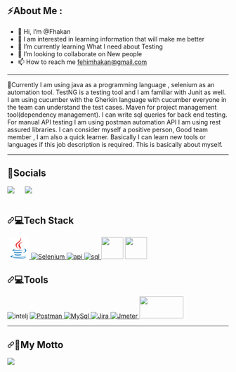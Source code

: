 
⚡About Me : 
---

- 👋 Hi, I’m @Fhakan
- 👀 I am interested in learning information that will make me better
- 🌱 I’m currently learning What I need about Testing
- 💞️ I’m looking to collaborate on New people
- 📫 How to reach me fehimhakan@gmail.com
---

🌊Currently I am using java as a programming language , selenium as an automation tool. TestNG is a testing tool and I am familiar with Junit as well. I am using cucumber with the Gherkin language with cucumber everyone in the team can understand the test cases. Maven for project management tool(dependency management). I can write sql queries for back end testing. For manual API testing I am using postman automation API I am using rest assured libraries. I can consider myself a positive person, Good team member , I am also a quick learner. Basically I can learn new tools or languages if this job description is required.
 This is basically about myself.
 
---

📎Socials
---
<p dir="auto"><a href="https://www.linkedin.com/in/fehim-hakan-saydam-40149a227"><img width="40" src="https://camo.githubusercontent.com/2fc2e7a948507e4a8d95c2c61cafa5210e9724108f92bec17c53eeb43d3d78d7/68747470733a2f2f756e706b672e636f6d2f73696d706c652d69636f6e734076372f69636f6e732f6c696e6b6564696e2e737667" align="left" data-canonical-src="https://unpkg.com/simple-icons@v7/icons/linkedin.svg" style="max-width: 100%;"></a>
<a href="https://stackoverflow.com/users/19428198/fhakan" rel="nofollow"><img width="40" src="https://camo.githubusercontent.com/eb3039ebbf2f4b8c4ba4f4421b30d12281a03bc9855125e9d3c7bc1e6a01b7c8/68747470733a2f2f756e706b672e636f6d2f73696d706c652d69636f6e734076372f69636f6e732f737461636b6f766572666c6f772e737667" align="left" data-canonical-src="https://unpkg.com/simple-icons@v7/icons/stackoverflow.svg" style="max-width: 100%;"></a>
<p dir="auto"><br>
<br></p>
<p></p>
</p>
<h2 dir="auto"><a id="user-content-tech-stack" class="anchor" aria-hidden="true" href="#tech-stack"><svg class="octicon octicon-link" viewBox="0 0 16 16" version="1.1" width="16" height="16" aria-hidden="true"><path fill-rule="evenodd" d="M7.775 3.275a.75.75 0 001.06 1.06l1.25-1.25a2 2 0 112.83 2.83l-2.5 2.5a2 2 0 01-2.83 0 .75.75 0 00-1.06 1.06 3.5 3.5 0 004.95 0l2.5-2.5a3.5 3.5 0 00-4.95-4.95l-1.25 1.25zm-4.69 9.64a2 2 0 010-2.83l2.5-2.5a2 2 0 012.83 0 .75.75 0 001.06-1.06 3.5 3.5 0 00-4.95 0l-2.5 2.5a3.5 3.5 0 004.95 4.95l1.25-1.25a.75.75 0 00-1.06-1.06l-1.25 1.25a2 2 0 01-2.83 0z"></path></svg></a><g-emoji class="g-emoji" alias="computer" fallback-src="https://github.githubassets.com/images/icons/emoji/unicode/1f4bb.png">💻</g-emoji>Tech Stack</h2>
<p dir="auto"><a href="https://www.java.com" rel="nofollow"> <img src="https://raw.githubusercontent.com/devicons/devicon/master/icons/java/java-original.svg" alt="java" width="50" height="50" style="max-width: 100%;"> </a>
<a href="https://www.selenium.com" rel="nofollow"> <img src="https://camo.githubusercontent.com/4b95df4d6ca7a01afc25d27159804dc5a7d0df41d8131aaf50c9f84847dfda21/68747470733a2f2f73656c656e69756d2e6465762f696d616765732f73656c656e69756d5f6c6f676f5f7371756172655f677265656e2e706e67" alt="Selenium" width="50" height="50" style="max-width: 100%;"> </a>
<a href="https://www.api.com" rel="nofollow"> <img src="https://camo.githubusercontent.com/f496973ca72e4fb68a68b88ba413dbf3dd96e3f919b39304f316d858ecaddd64/68747470733a2f2f656e637279707465642d74626e302e677374617469632e636f6d2f696d616765733f713d74626e3a414e6439476351467073774b716c776578315574594f48543663574956734a3364516645675f5f6c465126757371703d434155" alt="api" width="50" height="50" data-canonical-src="https://encrypted-tbn0.gstatic.com/images?q=tbn:ANd9GcQFpswKqlwex1UtYOHT6cWIVsJ3dQfEg__lFQ&amp;usqp=CAU" style="max-width: 100%;"> </a>
<a href="https://www.microsoft.com/tr-tr/sql-server" rel="nofollow"> <img src="https://camo.githubusercontent.com/5449b779885e7c05877292ee42275440c37ba418d89772222b7b2cca0debbe80/68747470733a2f2f656e637279707465642d74626e302e677374617469632e636f6d2f696d616765733f713d74626e3a414e6439476353336d336351642d4d32477135515853696b39714a534847444257334d76426f5746794126757371703d434155" alt="sql" width="50" height="50" data-canonical-src="https://encrypted-tbn0.gstatic.com/images?q=tbn:ANd9GcS3m3cQd-M2Gq5QXSik9qJSHGDBW3MvBoWFyA&amp;usqp=CAU" style="max-width: 100%;"> </a>
<a href="https://testng.org/doc/index.html"><img src="https://encrypted-tbn0.gstatic.com/images?q=tbn:ANd9GcROEf7ngmev3EeqeZSaPOKPKyCGHt1tobtGxg&usqp=CAU"
 width="50" height="50" ></a>
<a href="https://cucumber.io/"><img src="https://cdn-icons-png.flaticon.com/512/436/436569.png" width="50" height="50" ></a>

</p>

<h2 dir="auto"><a id="user-content-tools" class="anchor" aria-hidden="true" href="#tools"><svg class="octicon octicon-link" viewBox="0 0 16 16" version="1.1" width="16" height="16" aria-hidden="true"><path fill-rule="evenodd" d="M7.775 3.275a.75.75 0 001.06 1.06l1.25-1.25a2 2 0 112.83 2.83l-2.5 2.5a2 2 0 01-2.83 0 .75.75 0 00-1.06 1.06 3.5 3.5 0 004.95 0l2.5-2.5a3.5 3.5 0 00-4.95-4.95l-1.25 1.25zm-4.69 9.64a2 2 0 010-2.83l2.5-2.5a2 2 0 012.83 0 .75.75 0 001.06-1.06 3.5 3.5 0 00-4.95 0l-2.5 2.5a3.5 3.5 0 004.95 4.95l1.25-1.25a.75.75 0 00-1.06-1.06l-1.25 1.25a2 2 0 01-2.83 0z"></path></svg></a><g-emoji class="g-emoji" alias="computer" fallback-src="https://github.githubassets.com/images/icons/emoji/unicode/1f4bb.png">💻</g-emoji>Tools</h2>


<p align="left >
<p>
<a href="https://www.intelj.com" rel="nofollow"> <img src="https://camo.githubusercontent.com/0dc33afe07ce371abe4acacba5820cc1aacfe201909f01a2c66e75edafc19ff7/68747470733a2f2f656e637279707465642d74626e302e677374617469632e636f6d2f696d616765733f713d74626e3a414e6439476351616b2d4e385730336d4b3235736c56316c774d3830693079316f625250504a4f614c4126757371703d434155" alt="intelj" width="80" height="40" data-canonical-src="https://encrypted-tbn0.gstatic.com/images?q=tbn:ANd9GcQak-N8W03mK25slV1lwM80i0y1obRPPJOaLA&amp;usqp=CAU" style="max-width: 100%;"> </a>
<a href="https://www.postman.com" rel="nofollow"> <img src="https://camo.githubusercontent.com/49d3fe532cd82d8b0d1c2bc630672a8cf4608ee3a9305069d5b2c9c89e5ddafa/68747470733a2f2f7777772e73656d6968647572616e2e636f6d2f77702d636f6e74656e742f75706c6f6164732f323032302f31322f706f73746d616e2e6a7067" alt="Postman" width="60" height="40" data-canonical-src="https://www.semihduran.com/wp-content/uploads/2020/12/postman.jpg" style="max-width: 100%;"> </a>
<a href="https://www.mysql.com" rel="nofollow"> <img src="https://camo.githubusercontent.com/f20f9ae0baa6b60053d5dc4de899e489bf7c5d44cde85709e525d9c58e282537/68747470733a2f2f64312e6177737374617469632e636f6d2f61737365742d7265706f7369746f72792f70726f64756374732f616d617a6f6e2d7264732f3130323470782d4d7953514c2e666638373231356234336664373239326166313732653261356439623834343231373236323537312e706e67" alt="MySql" width="80" height="40" data-canonical-src="https://d1.awsstatic.com/asset-repository/products/amazon-rds/1024px-MySQL.ff87215b43fd7292af172e2a5d9b844217262571.png" style="max-width: 100%;"> </a>
<a href="https://www.jira.com" rel="nofollow"> <img src="https://camo.githubusercontent.com/c5ddd99efeea50ad95374db5bef8ad8cefd75ee58eee1f6c3e13a2a43a532bed/68747470733a2f2f79617264696d6d61736173692e6174696c696d2e6564752e74722f696d616765732f61746c61737369616e2d6a6972612d6c6f676f2d6c617267652e706e67" alt="Jira" width="80" height="40" data-canonical-src="https://yardimmasasi.atilim.edu.tr/images/atlassian-jira-logo-large.png" style="max-width: 100%;"> </a>
<a href="https://www.jenkins.io/" rel="nofollow"> <img src="https://camo.githubusercontent.com/e4a884bd96afcddad81fd59b3127413840d3a141b53a3cf539fb6846b8f24ceb/68747470733a2f2f6d656469612e6269746465677265652e6f72672f73746f726167652f6d656469612f696d616765732f323031382f31312f6a656e6b696e732d696e746572766965772d7175657374696f6e732d6c6f676f2e706e67" alt="Jmeter" width="50" height="50" data-canonical-src="https://media.bitdegree.org/storage/media/images/2018/11/jenkins-interview-questions-logo.png" style="max-width: 100%;"> </a>
<a href="https://rest-assured.io/"><img src="https://qaautomationexpert.files.wordpress.com/2021/05/image-103.png?w=615"
 width="100" height="50" ></a>
</p>

---

<h2 dir="auto"><a id="user-content-tools" class="anchor" aria-hidden="true" href="#tools"><svg class="octicon octicon-link" viewBox="0 0 16 16" version="1.1" width="16" height="16" aria-hidden="true"><path fill-rule="evenodd" d="M7.775 3.275a.75.75 0 001.06 1.06l1.25-1.25a2 2 0 112.83 2.83l-2.5 2.5a2 2 0 01-2.83 0 .75.75 0 00-1.06 1.06 3.5 3.5 0 004.95 0l2.5-2.5a3.5 3.5 0 00-4.95-4.95l-1.25 1.25zm-4.69 9.64a2 2 0 010-2.83l2.5-2.5a2 2 0 012.83 0 .75.75 0 001.06-1.06 3.5 3.5 0 00-4.95 0l-2.5 2.5a3.5 3.5 0 004.95 4.95l1.25-1.25a.75.75 0 00-1.06-1.06l-1.25 1.25a2 2 0 01-2.83 0z"></path></svg></a><g-emoji class="g-emoji" alias="computer" fallback-src="https://github.githubassets.com/images/icons/emoji/unicode/1f4bb.png">🚀</g-emoji>My Motto</h2>



<a href="https://files.fm/u/tn4ybjzbv#/view/karanlik-tarafin-gucunu-bilmiyorsun-darth-vader-duvar-kagidi-2560x1600_7.jpg"><img src="https://files.fm/thumb_show.php?i=pg52ucs6z"></a>










<!---
Fhakan/Fhakan is a ✨ special ✨ repository because its `README.md` (this file) appears on your GitHub profile.
You can click the Preview link to take a look at your changes.
--->
